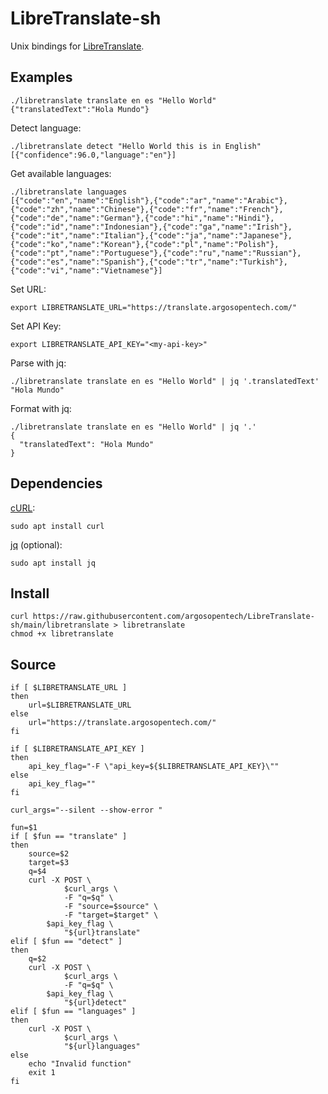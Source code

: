 # LibreTranslate-sh
Unix bindings for [LibreTranslate](https://libretranslate.com).

## Examples
```
./libretranslate translate en es "Hello World"
{"translatedText":"Hola Mundo"}
```

Detect language:
```
./libretranslate detect "Hello World this is in English"
[{"confidence":96.0,"language":"en"}]
```

Get available languages:
```
./libretranslate languages
[{"code":"en","name":"English"},{"code":"ar","name":"Arabic"},{"code":"zh","name":"Chinese"},{"code":"fr","name":"French"},{"code":"de","name":"German"},{"code":"hi","name":"Hindi"},{"code":"id","name":"Indonesian"},{"code":"ga","name":"Irish"},{"code":"it","name":"Italian"},{"code":"ja","name":"Japanese"},{"code":"ko","name":"Korean"},{"code":"pl","name":"Polish"},{"code":"pt","name":"Portuguese"},{"code":"ru","name":"Russian"},{"code":"es","name":"Spanish"},{"code":"tr","name":"Turkish"},{"code":"vi","name":"Vietnamese"}]
```

Set URL:
```
export LIBRETRANSLATE_URL="https://translate.argosopentech.com/"

```

Set API Key:
```
export LIBRETRANSLATE_API_KEY="<my-api-key>"

```

Parse with jq:
```
./libretranslate translate en es "Hello World" | jq '.translatedText'
"Hola Mundo"
```

Format with jq:
```
./libretranslate translate en es "Hello World" | jq '.'
{
  "translatedText": "Hola Mundo"
}
```

## Dependencies
[cURL](https://curl.se/):
```
sudo apt install curl

```

[jq](https://stedolan.github.io/jq/) (optional):
```
sudo apt install jq

```

## Install 
```
curl https://raw.githubusercontent.com/argosopentech/LibreTranslate-sh/main/libretranslate > libretranslate
chmod +x libretranslate

```

## Source
```
if [ $LIBRETRANSLATE_URL ]
then
    url=$LIBRETRANSLATE_URL
else
    url="https://translate.argosopentech.com/"
fi

if [ $LIBRETRANSLATE_API_KEY ]
then
    api_key_flag="-F \"api_key=${$LIBRETRANSLATE_API_KEY}\""
else
    api_key_flag=""
fi

curl_args="--silent --show-error "

fun=$1
if [ $fun == "translate" ]
then
    source=$2
    target=$3
    q=$4
    curl -X POST \
            $curl_args \
            -F "q=$q" \
            -F "source=$source" \
            -F "target=$target" \
	    $api_key_flag \
            "${url}translate"
elif [ $fun == "detect" ]
then
    q=$2
    curl -X POST \
            $curl_args \
            -F "q=$q" \
	    $api_key_flag \
            "${url}detect"
elif [ $fun == "languages" ]
then
    curl -X POST \
            $curl_args \
            "${url}languages"
else
    echo "Invalid function"
    exit 1
fi

```
